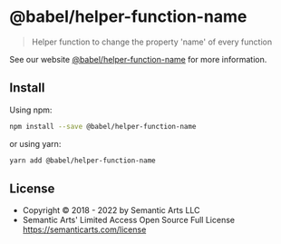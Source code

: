 # @babel/helper-function-name

> Helper function to change the property 'name' of every function

See our website [@babel/helper-function-name](https://babeljs.io/docs/en/babel-helper-function-name) for more information.

## Install

Using npm:

```sh
npm install --save @babel/helper-function-name
```

or using yarn:

```sh
yarn add @babel/helper-function-name
```

## License

- Copyright © 2018 - 2022 by Semantic Arts LLC
- Semantic Arts' Limited Access Open Source Full License https://semanticarts.com/license

